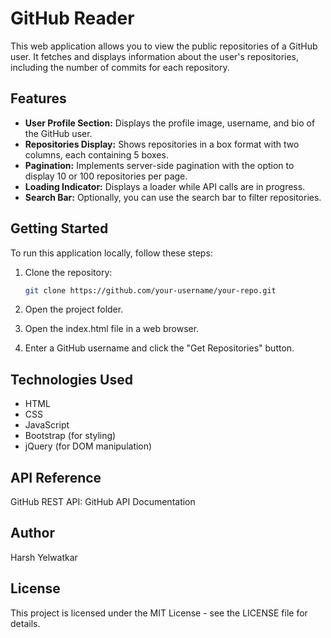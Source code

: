 # GitHub Reader

This web application allows you to view the public repositories of a GitHub user. It fetches and displays information about the user's repositories, including the number of commits for each repository.

## Features

- **User Profile Section:** Displays the profile image, username, and bio of the GitHub user.
- **Repositories Display:** Shows repositories in a box format with two columns, each containing 5 boxes.
- **Pagination:** Implements server-side pagination with the option to display 10 or 100 repositories per page.
- **Loading Indicator:** Displays a loader while API calls are in progress.
- **Search Bar:** Optionally, you can use the search bar to filter repositories.

## Getting Started

To run this application locally, follow these steps:

1. Clone the repository:

   ```bash
   git clone https://github.com/your-username/your-repo.git

2) Open the project folder.

3) Open the index.html file in a web browser.

4) Enter a GitHub username and click the "Get Repositories" button.

## Technologies Used
- HTML
- CSS
- JavaScript
- Bootstrap (for styling)
- jQuery (for DOM manipulation)

## API Reference
GitHub REST API: GitHub API Documentation

## Author
Harsh Yelwatkar

## License
This project is licensed under the MIT License - see the LICENSE file for details.
